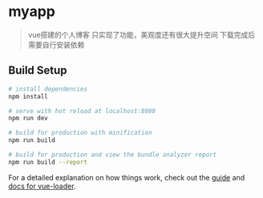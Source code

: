 # myapp

> vue搭建的个人博客
  只实现了功能，美观度还有很大提升空间
  下载完成后需要自行安装依赖

## Build Setup

``` bash
# install dependencies
npm install

# serve with hot reload at localhost:8080
npm run dev

# build for production with minification
npm run build

# build for production and view the bundle analyzer report
npm run build --report
```

For a detailed explanation on how things work, check out the [guide](http://vuejs-templates.github.io/webpack/) and [docs for vue-loader](http://vuejs.github.io/vue-loader).
